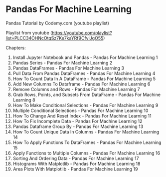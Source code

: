# Pandas For Machine Learning

Pandas Tutorial by Codemy.com (youtube playlist)

Playlist from youtube (<https://youtube.com/playlist?list=PLCC34OHNcOtqSz7Ke7kaYRf9CfviJgO55>)

Chapters:

1. Install Jupyter Notebook and Pandas - Pandas For Machine Learning 1
2. Pandas Series - Pandas For Machine Learning 2
3. Pandas DataFrames - Pandas For Machine Learning 3
4. Pull Data From Pandas DataFrames - Pandas For Machine Learning 4
5. How To Count Data In A DataFrame - Pandas For Machine Learning 5
6. Add New Columns To Dataframe - Pandas For Machine Learning 6
7. Remove Columns and Rows - Pandas For Machine Learning 7
8. Grab Rows, Points, and Subsets From DataFrame - Pandas For Machine Learning 8
9. How To Make Conditional Selections - Pandas For Machine Learning 9
10. Multiple Conditional Selections - Pandas For Machine Learning 10
11. How To Change And Reset Index - Pandas For Machine Learning 11
12. How To Fix Incomplete Data - Pandas For Machine Learning 12
13. Pandas Dataframe Group By - Pandas For Machine Learning 13
14. How To Count Unique Data In Columns - Pandas For Machine Learning 14
15. How To Apply Functions To DataFrames - Pandas For Machine Learning 15
16. Apply Functions to Multiple Columns - Pandas For Machine Learning 16
17. Sorting And Ordering Data - Pandas For Machine Learning 17
18. Histograms With Matplotlib - Pandas For Machine Learning 18
19. Area Plots With Matplotlib - Pandas For Machine Learning 19
